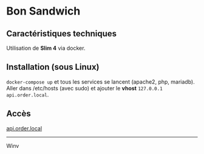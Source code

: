 # Bon Sandwich

## Caractéristiques techniques

Utilisation de **Slim 4** via docker.

## Installation (sous Linux)

``docker-compose up`` et tous les services se lancent (apache2, php, mariadb). Aller dans /etc/hosts (avec sudo) et ajouter le **vhost**  ``127.0.0.1 api.order.local``.

## Accès

[api.order.local](http://api.order.local:19080)

---
Winv
